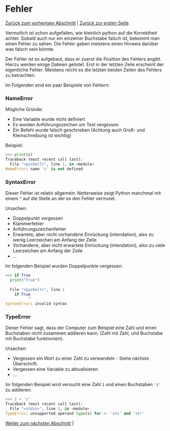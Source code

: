 # Fehler

[Zurück zum vorherigen Abschnitt](03Variablen.md) | [Zurück zur ersten Seite](README.md)

Vermutlich ist schon aufgefallen, wie kleinlich python auf die Korrektheit
achtet. Sobald auch nur ein einzelner Buchstabe falsch ist, bekommt man einen
Fehler zu sehen. Die Fehler geben meistens einen Hinweis darüber was falsch
sein könnte.

Der Fehler ist so aufgebaut, dass er zuerst die Position des Fehlers angibt. Hierzu werden einige Dateien gelistet. Erst in der letzten Zeile erscheint der eigentliche Fehler. Meistens reicht es die letzten beiden Zeilen des Fehlers zu betrachten.

Im Folgenden sind ein paar Beispiele von Fehlern:

### NameError

Mögliche Gründe:

  * Eine Variable wurde nicht definiert
  * Es wurden Anführungszeichen um Text vergessen
  * Ein Befehl wurde falsch geschrieben (Achtung auch Groß- und Kleinschreibung
    ist wichtig)

Beispiel:

```python
>>> print(z)
Traceback (most recent call last):
  File "<pyshell>", line 1, in <module>
NameError: name 'z' is not defined
```

### SyntaxError
Dieser Fehler ist relativ allgemein. Netterweise zeigt Python manchmal mit einem `^` auf die Stelle an der es den Fehler vermutet.

Ursachen:

  * Doppelpunkt vergessen
  * Klammerfehler
  * Anführungszeichenfehler
  * Erwartete, aber nicht vorhandene Einrückung (intendation), also zu wenig Leerzeichen am Anfang der Zeile.
  * Vorhandene, aber nicht erwartete Einrückung (intendation), also zu viele Leerzeichen am Anfang der Zeile
  * ...

Im folgenden Beispiel wurden Doppelpunkte vergessen:

```python
>>> if True
  print("True")
  
  File "<pyshell>", line 1
    if True
          ^
SyntaxError: invalid syntax
```

### TypeError

Dieser Fehler sagt, dass der Computer zum Beispiel eine Zahl und einen Buchstaben nicht zusammen addieren kann. (Zahl mit Zahl, und Buchstabe mit Buchstabe funktioniert).

Ursachen:

  * Vergessen ein Wort zu einer Zahl zu verwandeln - Siehe nächste Überschrift.
  * Vergessen eine Variable zu aktualisieren
  * ...

Im folgenden Beispiel wird versucht eine Zahl `1` und einen Buchstaben `'i'` zu addieren:

```python
>>> 1 + 'i'
Traceback (most recent call last):
  File "<stdin>", line 1, in <module>
TypeError: unsupported operand type(s) for +: 'int' and 'str'
```

[Weiter zum nächsten Abschnitt](03ZZDatentypen.md) |
